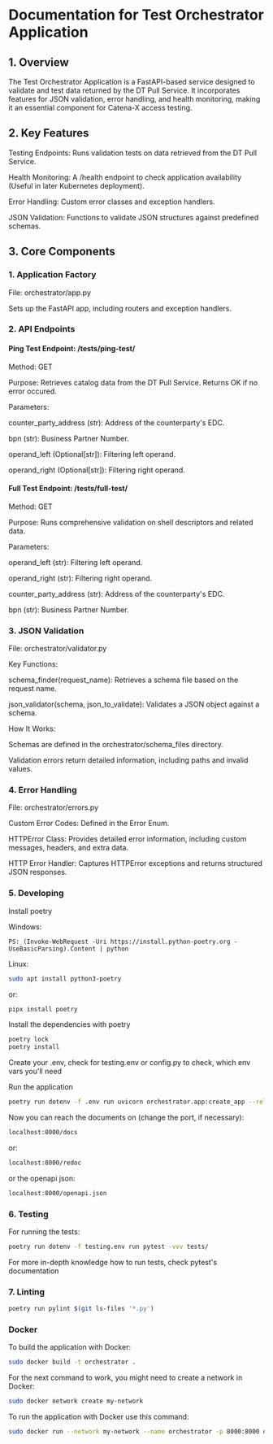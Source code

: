 # Documentation for Test Orchestrator Application

## 1. Overview
The Test Orchestrator Application is a FastAPI-based service designed to validate and test data returned by the DT Pull Service. It incorporates features for JSON validation, error handling, and health monitoring, making it an essential component for Catena-X access testing.

## 2. Key Features
Testing Endpoints: Runs validation tests on data retrieved from the DT Pull Service.

Health Monitoring: A /health endpoint to check application availability (Useful in later Kubernetes deployment).

Error Handling: Custom error classes and exception handlers.

JSON Validation: Functions to validate JSON structures against predefined schemas.

## 3. Core Components
### 1. Application Factory
File: orchestrator/app.py

Sets up the FastAPI app, including routers and exception handlers.

### 2. API Endpoints

#### Ping Test Endpoint: /tests/ping-test/

Method: GET

Purpose: Retrieves catalog data from the DT Pull Service. Returns OK if no error occured.

Parameters:

counter_party_address (str): Address of the counterparty's EDC.

bpn (str): Business Partner Number.

operand_left (Optional[str]): Filtering left operand.

operand_right (Optional[str]): Filtering right operand.

#### Full Test Endpoint: /tests/full-test/

Method: GET

Purpose: Runs comprehensive validation on shell descriptors and related data.

Parameters:

operand_left (str): Filtering left operand.

operand_right (str): Filtering right operand.

counter_party_address (str): Address of the counterparty's EDC.

bpn (str): Business Partner Number.

### 3. JSON Validation
File: orchestrator/validator.py

Key Functions:

schema_finder(request_name): Retrieves a schema file based on the request name.

json_validator(schema, json_to_validate): Validates a JSON object against a schema.

How It Works:

Schemas are defined in the orchestrator/schema_files directory.

Validation errors return detailed information, including paths and invalid values.

### 4. Error Handling
File: orchestrator/errors.py

Custom Error Codes: Defined in the Error Enum.

HTTPError Class: Provides detailed error information, including custom messages, headers, and extra data.

HTTP Error Handler: Captures HTTPError exceptions and returns structured JSON responses.


### 5. Developing
Install poetry

Windows:
```
PS: (Invoke-WebRequest -Uri https://install.python-poetry.org -UseBasicParsing).Content | python
```

Linux:
```sh
sudo apt install python3-poetry
```
or:
```sh
pipx install poetry
```

Install the dependencies with poetry
```sh
poetry lock
poetry install
```

Create your .env, check for testing.env or config.py to check, which env vars you'll need

Run the application
```sh
poetry run dotenv -f .env run uvicorn orchestrator.app:create_app --reload --proxy-headers --factory --port 8000
```
Now you can reach the documents on (change the port, if necessary):
```sh
localhost:8000/docs
```
or:
```sh
localhost:8000/redoc
```
or the openapi json:
```sh
localhost:8000/openapi.json
```

### 6. Testing

For running the tests:
```sh
poetry run dotenv -f testing.env run pytest -vvv tests/
```
For more in-depth knowledge how to run tests, check pytest's documentation

### 7. Linting
```sh
poetry run pylint $(git ls-files '*.py')
```

### Docker
To build the application with Docker:
```sh
sudo docker build -t orchestrator .
```

For the next command to work, you might need to create a network in Docker:
```sh
sudo docker network create my-network
```

To run the application with Docker use this command:
```sh
sudo docker run --network my-network --name orchestrator -p 8000:8000 orchestrator
```
